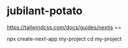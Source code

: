 # jubilant-potato

https://tailwindcss.com/docs/guides/nextjs == 

npx create-next-app my-project
cd my-project